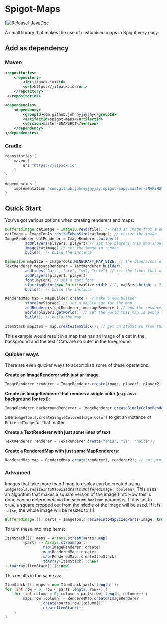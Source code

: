 # Spigot-Maps

[![Release](https://jitpack.io/v/User/Repo.svg)] 
[JavaDoc](https://javadoc.jitpack.io/com/github/johnnyjayjay/spigot-maps/master-SNAPSHOT/javadoc/index.html)

A small library that makes the use of customised maps in Spigot very easy.

## Add as dependency

### Maven

```xml
<repositories>
    <repository>
        <id>jitpack.io</id>
        <url>https://jitpack.io</url>
    </repository>
 </repositories>

<dependencies>
    <dependency>
        <groupId>com.github.johnnyjayjay</groupId>
        <artifactId>spigot-maps</artifactId>
        <version>master-SNAPSHOT</version>
    </dependency>
</dependencies>
```

### Gradle

```groovy
repositories {
    maven {
        url "https://jitpack.io"
    }
}

dependencies {
    implementation "com.github.johnnyjayjay:spigot-maps:master-SNAPSHOT"
}
```

## Quick Start

You've got various options when creating renderers and maps:

```java
BufferedImage catImage = ImageIO.read(file); // read an image from a source, e.g. a file
catImage = ImageTools.resizeToMapSize(catImage); // resize the image
ImageRenderer catRenderer = ImageRenderer.builder()
        .addPlayers(player1, player2) // set the players this map should be rendered to (omitting this means it renders for everyone)
        .image(catImage) // set the image to render
        .build(); // build the instance

Dimension mapSize = ImageTools.MINECRAFT_MAP_SIZE; // the dimensions of a Minecraft map (in pixels)
TextRenderer messageRenderer = TextRenderer.builder()
        .addLines("Cats", "are", "so", "cute") // set the lines that will be drawn onto the map
        .addPlayers(player1, player2)
        .font(myFont) // set a text font
        .startingPoint(new Point(mapSize.width / 2, mapSize.height / 2)) // start in the middle
        .build(); // build the instance 

RenderedMap map = MapBuilder.create() // make a new builder
        .store(myStorage) // set a MapStorage for the map
        .addRenderers(catRenderer, messageRenderer) // add the renderers to this map
        .world(player1.getWorld()) // set the world this map is bound to, e.g. the world of the target player
        .build(); // build the map
        
ItemStack mapItem = map.createItemStack(); // get an ItemStack from this map to work with
```

This example would result in a map that has an image of a cat in the background and the text "Cats are so cute" in the foreground.

### Quicker ways

There are even quicker ways to accomplish some of these operations.

**Create an ImageRenderer with just an image**:

```java
ImageRenderer renderer = ImageRenderer.create(image, player1, player2); // the player arguments are optional
```

**Create an ImageRenderer that renders a single color (e.g. as a background for text)**:

```java
ImageRenderer backgroundRenderer = ImageRenderer.createSingleColorRenderer(Color.BLUE, player1, player2) // the player arguments are optional
```

See `ImageTools.createSingleColoredImage(Color)` to get an instance of `BufferedImage` for that matter.

**Create a TextRenderer with just some lines of text**:

```java
TextRenderer renderer = TextRenderer.create("This", "is", "noice");
```

**Create a RenderedMap with just some MapRenderers**:

```java
RenderedMap map = RenderedMap.create(renderer1, renderer2); // not providing any renderers returns a map without renderers
```

### Advanced

Images that take more than 1 map to display can be created using `ImageTools.resizeIntoMapSizedParts(BufferedImage, boolean)`. This uses an algorithm that makes a square version of the image first. How this is done can be determined via the second `boolean` parameter. If it is set to `true`, a square cropped out from the middle of the image will be used. If it is `false`, the whole image will be resized to 1:1.

```java
BufferedImage[][] parts = ImageTools.resizeIntoMapSizedParts(image, true);
```

To turn these into map items:

```java
ItemStack[][] maps = Arrays,stream(parts).map(
        (part) -> Arrays.stream(part)
                .map(ImageRenderer::create)
                .map(RenderedMap::create)
                .map(RenderedMap::createItemStack)
                .toArray(ItemStack[]::new)
).toArray(ItemStack[][]::new);
```

This results in the same as:

```java
ItemStack[][] maps = new ItemStack[parts.length][];
for (int row = 0; row < parts.length; row++) {
    for (int column = 0; column < parts[row].length, column++) {
        maps[row][column] = RenderedMap.create(ImageRenderer
                .create(parts[row][column]))
                .createItemStack();
    }
}
```




